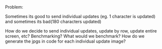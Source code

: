 Problem:

Sometimes its good to send individual updates (eg. 1 character is updated) and sometimes its bad(180 characters updated)

How do we decide to send individual updates, update by row, update entire screen, etc?
    Benchmarking?  What would we benchmark?
How do we generate the jpgs in code for each individual update image?

